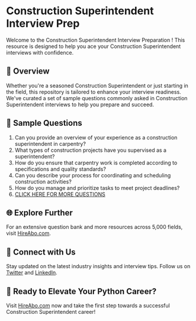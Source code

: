 # Construction Superintendent Interview Prep

Welcome to the Construction Superintendent Interview Preparation ! This resource is designed to help you ace your Construction Superintendent interviews with confidence.

## 🚀 Overview

Whether you're a seasoned Construction Superintendent or just starting in the field, this repository is tailored to enhance your interview readiness. We've curated a set of sample questions commonly asked in Construction Superintendent interviews to help you prepare and succeed.

## 📝 Sample Questions

1. Can you provide an overview of your experience as a construction superintendent in carpentry?
2. What types of construction projects have you supervised as a superintendent?
3. How do you ensure that carpentry work is completed according to specifications and quality standards?
4. Can you describe your process for coordinating and scheduling construction activities?
5. How do you manage and prioritize tasks to meet project deadlines?
6. [CLICK HERE FOR MORE QUESTIONS](https://hireabo.com/job/12_2_11/Construction%20Superintendent)

## 🌐 Explore Further

For an extensive question bank and more resources across 5,000 fields, visit [HireAbo.com](https://www.hireabo.com).

## 📱 Connect with Us

Stay updated on the latest industry insights and interview tips. Follow us on [Twitter](https://twitter.com/hireabo) and [LinkedIn](https://www.linkedin.com/in/hire-abo-3609972a8/).

## 🚀 Ready to Elevate Your Python Career?

Visit [HireAbo.com](https://www.hireabo.com) now and take the first step towards a successful Construction Superintendent career!
